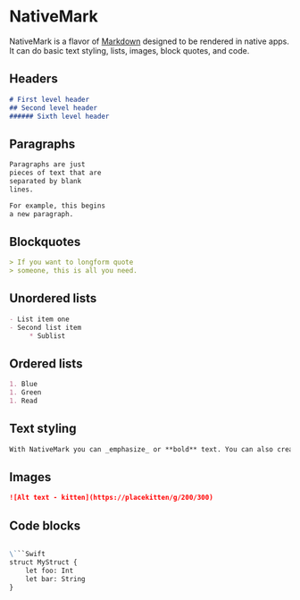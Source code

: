 # NativeMark

NativeMark is a flavor of [Markdown](https://daringfireball.net/projects/markdown/) designed to be rendered in native apps. It can do basic text styling, lists, images, block quotes, and code.

## Headers

```Markdown
# First level header
## Second level header
###### Sixth level header
```

## Paragraphs

```Markdown
Paragraphs are just 
pieces of text that are 
separated by blank
lines.

For example, this begins
a new paragraph.
```

## Blockquotes

```Markdown
> If you want to longform quote
> someone, this is all you need.
```

## Unordered lists

```Markdown
- List item one
- Second list item
     * Sublist
```

## Ordered lists

```Markdown
1. Blue
1. Green
1. Read
```

## Text styling

```Markdown
With NativeMark you can _emphasize_ or **bold** text. You can also create [links](https://losingfight.com/blog) or mark `inline code`.
```

## Images

```Markdown
![Alt text - kitten](https://placekitten/g/200/300)
```

## Code blocks

```Markdown

\```Swift
struct MyStruct {
    let foo: Int
    let bar: String
}
```

```